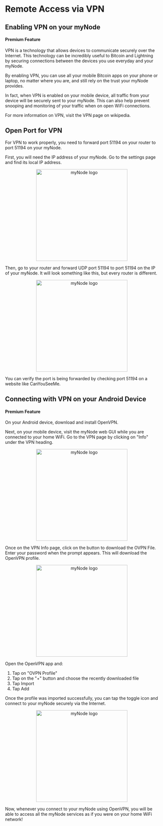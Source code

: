 # Remote Access via VPN

## Enabling VPN on your myNode

#### Premium Feature

VPN is a technology that allows devices to communicate securely over the Internet. This technology can be incredibly useful to Bitcoin and Lightning by securing connections between the devices you use everyday and your myNode.

By enabling VPN, you can use all your mobile Bitcoin apps on your phone or laptop, no matter where you are, and still rely on the trust your myNode provides.

In fact, when VPN is enabled on your mobile device, all traffic from your device will be securely sent to your myNode. This can also help prevent snooping and monitoring of your traffic when on open WiFi connections.

For more information on VPN, visit the VPN page on wikipedia.

## Open Port for VPN

For VPN to work properly, you need to forward port 51194 on your router to port 51194 on your myNode.

First, you will need the IP address of your myNode. Go to the settings page and find its local IP address.

<center>
  <figure>
    <img src="/mynode-docs/images/remote-access-vpn/vpn1.png" alt="myNode logo" style="width: 300px">                
  </figure>
</center>

Then, go to your router and forward UDP port 51194 to port 51194 on the IP of your myNode. It will look something like this, but every router is different.

<center>
  <figure>
    <img src="/mynode-docs/images/remote-access-vpn/vpn2.png" alt="myNode logo" style="width: 300px">                
  </figure>
</center>

You can verify the port is being forwarded by checking port 51194 on a website like CanYouSeeMe.

## Connecting with VPN on your Android Device

#### Premium Feature

On your Android device, download and install OpenVPN.

Next, on your mobile device, visit the myNode web GUI while you are connected to your home WiFi. Go to the VPN page by clicking on "Info" under the VPN heading.

<center>
  <figure>
    <img src="/mynode-docs/images/remote-access-vpn/vpn3.png" alt="myNode logo" style="width: 300px">                
  </figure>
</center>

Once on the VPN Info page, click on the button to download the OVPN File. Enter your password when the prompt appears. This will download the OpenVPN profile.

<center>
  <figure>
    <img src="/mynode-docs/images/remote-access-vpn/vpn4.png" alt="myNode logo" style="width: 300px">                
  </figure>
</center>

Open the OpenVPN app and:

1. Tap on "OVPN Profile"
2. Tap on the "+" button and choose the recently downloaded file
3. Tap Import
4. Tap Add

Once the profile was imported successfully, you can tap the toggle icon and connect to your myNode securely via the Internet.

<center>
  <figure>
    <img src="/mynode-docs/images/remote-access-vpn/vpn5.png" alt="myNode logo" style="width: 300px">                
  </figure>
</center>

Now, whenever you connect to your myNode using OpenVPN, you will be able to access all the myNode services as if you were on your home WiFi network!
